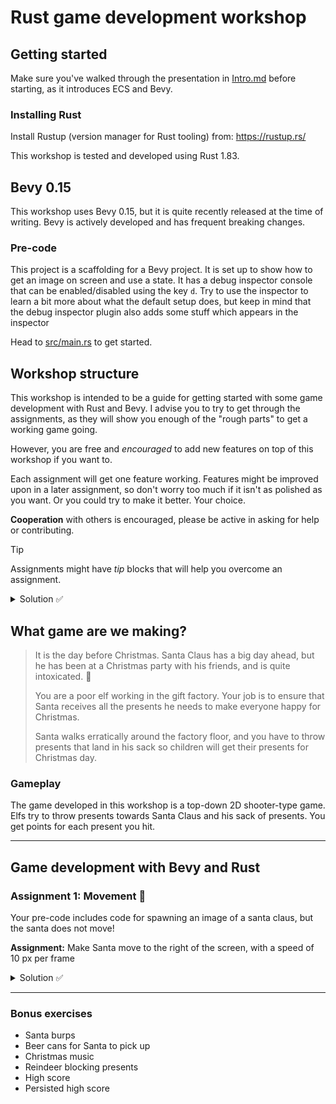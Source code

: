 # Rust game development workshop

## Getting started

Make sure you've walked through the presentation in [Intro.md](./Intro.md) before starting, as it introduces ECS and Bevy.

### Installing Rust

Install Rustup (version manager for Rust tooling) from: https://rustup.rs/

This workshop is tested and developed using Rust 1.83.

## Bevy 0.15

This workshop uses Bevy 0.15, but it is quite recently released at the time of writing. Bevy is actively developed and has frequent breaking changes.

### Pre-code

This project is a scaffolding for a Bevy project. It is set up to show how to get an image on screen and use a state. It has a debug inspector console that can be enabled/disabled using the key `d`. Try to use the inspector to learn a bit more about what the default setup does, but keep in mind that the debug inspector plugin also adds some stuff which appears in the inspector

Head to [src/main.rs](./src/main.rs) to get started.

## Workshop structure

This workshop is intended to be a guide for getting started with some game development with Rust and Bevy. I advise you to try to get through the assignments, as they will show you enough of the "rough parts" to get a working game going.

However, you are free and _encouraged_ to add new features on top of this workshop if you want to.

Each assignment will get one feature working. Features might be improved upon in a later assignment, so don't worry too much if it isn't as polished as you want. Or you could try to make it better. Your choice.

**Cooperation** with others is encouraged, please be active in asking for help or contributing.

> [!TIP]
> Assignments might have _tip_ blocks that will help you overcome an assignment.

<details>
<summary>Solution ✅</summary>
If you're stuck, check out these blocks for a _suggested_ solution. You might finish the assignment some other way, but future assignments will assume you solved an assignment in the way the suggested solution does.
</details>

## What game are we making?

> It is the day before Christmas. Santa Claus has a big day ahead, but he has been at a Christmas party with his friends, and is quite intoxicated. 🍻
>
> You are a poor elf working in the gift factory. Your job is to ensure that Santa receives all the presents he needs to make everyone happy for Christmas.
>
> Santa walks erratically around the factory floor, and you have to throw presents that land in his sack so children will get their presents for Christmas day.

### Gameplay

The game developed in this workshop is a top-down 2D shooter-type game. Elfs try to throw presents towards Santa Claus and his sack of presents. You get points for each present you hit.

---

## Game development with Bevy and Rust

### Assignment 1: Movement 🎅

Your pre-code includes code for spawning an image of a santa claus, but the santa does not move!

**Assignment:** Make Santa move to the right of the screen, with a speed of 10 px per frame

<details>
<summary>Solution ✅</summary>

</details>

---

### Bonus exercises

- Santa burps
- Beer cans for Santa to pick up
- Christmas music
- Reindeer blocking presents
- High score
- Persisted high score
